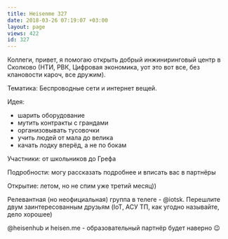 ```yaml
---
title: Heisenme 327
date: 2018-03-26 07:19:07 +03:00
layout: page
views: 422
id: 327
---
```


Коллеги, привет, я помогаю открыть добрый инжиниринговый центр в Сколково (НТИ, РВК, Цифровая экономика, уот это вот все, без клановости кароч, все дружим). 

Тематика: Беспроводные сети и интернет вещей.

Идея: 
- шарить оборудование
- мутить контракты с грандами
- организовывать тусовочки
- учить людей от мала до велика
- качать лодку вперёд, а не по бокам 

Участники: от школьников до Грефа

Подробности: 
могу рассказать подробнее и вписать вас в партнёры

Открытие: летом, но не спим уже третий месяц))

Релевантная (но неофициальная) группа в телеге - @iotsk. Перешлите двум заинтересованным друзьям (IoT, АСУ ТП, как угодно называйте, дело хорошее)

@heisenhub и heisen.me - образовательный партнёр будет наверно 😉


